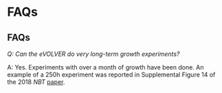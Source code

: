 # FAQs

## FAQs

_Q: Can the eVOLVER do very long-term growth experiments?_

A: Yes. Experiments with over a month of growth have been done. An example of a 250h experiment was reported in Supplemental Figure 14 of the 2018 _NBT_ [paper](https://www.nature.com/articles/nbt.4151).

